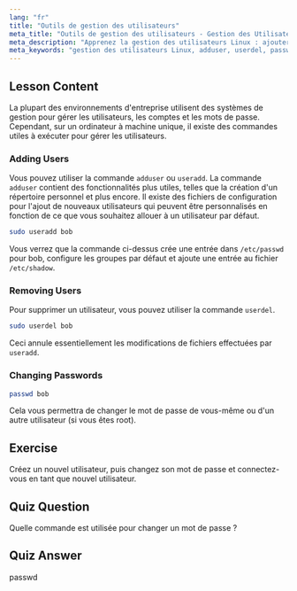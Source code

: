 ```yaml
---
lang: "fr"
title: "Outils de gestion des utilisateurs"
meta_title: "Outils de gestion des utilisateurs - Gestion des Utilisateurs"
meta_description: "Apprenez la gestion des utilisateurs Linux : ajouter, supprimer et changer les mots de passe avec les commandes useradd, userdel et passwd. Démarrez avec ce guide convivial pour débutants !"
meta_keywords: "gestion des utilisateurs Linux, adduser, userdel, passwd, tutoriel Linux, Linux débutant, comptes utilisateurs, commandes Linux"
---
```


## Lesson Content

La plupart des environnements d'entreprise utilisent des systèmes de gestion pour gérer les utilisateurs, les comptes et les mots de passe. Cependant, sur un ordinateur à machine unique, il existe des commandes utiles à exécuter pour gérer les utilisateurs.

### Adding Users

Vous pouvez utiliser la commande `adduser` ou `useradd`. La commande `adduser` contient des fonctionnalités plus utiles, telles que la création d'un répertoire personnel et plus encore. Il existe des fichiers de configuration pour l'ajout de nouveaux utilisateurs qui peuvent être personnalisés en fonction de ce que vous souhaitez allouer à un utilisateur par défaut.

```bash
sudo useradd bob
```

Vous verrez que la commande ci-dessus crée une entrée dans `/etc/passwd` pour bob, configure les groupes par défaut et ajoute une entrée au fichier `/etc/shadow`.

### Removing Users

Pour supprimer un utilisateur, vous pouvez utiliser la commande `userdel`.

```bash
sudo userdel bob
```

Ceci annule essentiellement les modifications de fichiers effectuées par `useradd`.

### Changing Passwords

```bash
passwd bob
```

Cela vous permettra de changer le mot de passe de vous-même ou d'un autre utilisateur (si vous êtes root).

## Exercise

Créez un nouvel utilisateur, puis changez son mot de passe et connectez-vous en tant que nouvel utilisateur.

## Quiz Question

Quelle commande est utilisée pour changer un mot de passe ?

## Quiz Answer

passwd
